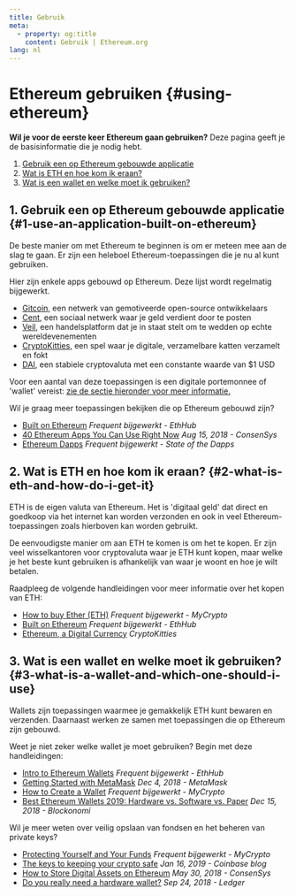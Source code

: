```yaml
---
title: Gebruik
meta:
  - property: og:title
    content: Gebruik | Ethereum.org
lang: nl
---
```


# Ethereum gebruiken {#using-ethereum}

<div class="featured">

**Wil je voor de eerste keer Ethereum gaan gebruiken?** Deze pagina geeft je de basisinformatie die je nodig hebt.

1. [Gebruik een op Ethereum gebouwde applicatie](#1-use-an-application-built-on-ethereum)
2. [Wat is ETH en hoe kom ik eraan?](#2-what-is-eth-and-how-do-i-get-it)
3. [Wat is een wallet en welke moet ik gebruiken?](#3-what-is-a-wallet-and-which-one-should-i-use)

</div>

## 1. Gebruik een op Ethereum gebouwde applicatie {#1-use-an-application-built-on-ethereum}

De beste manier om met Ethereum te beginnen is om er meteen mee aan de slag te gaan. Er zijn een heleboel Ethereum-toepassingen die je nu al kunt gebruiken.

Hier zijn enkele apps gebouwd op Ethereum. Deze lijst wordt regelmatig bijgewerkt.

- [Gitcoin](https://gitcoin.co), een netwerk van gemotiveerde open-source ontwikkelaars
- [Cent](https://beta.cent.co), een sociaal netwerk waar je geld verdient door te posten
- [Veil](https://app.veil.co), een handelsplatform dat je in staat stelt om te wedden op echte wereldevenementen
- [CryptoKitties](https://www.cryptokitties.co), een spel waar je digitale, verzamelbare katten verzamelt en fokt
- [DAI](https://makerdao.com/en/), een stabiele cryptovaluta met een constante waarde van \$1 USD

Voor een aantal van deze toepassingen is een digitale portemonnee of 'wallet' vereist: [zie de sectie hieronder voor meer informatie.](./#3-what-is-a-wallet-and-which-one-should-i-use)

Wil je graag meer toepassingen bekijken die op Ethereum gebouwd zijn?

- [Built on Ethereum](https://docs.ethhub.io/built-on-ethereum/built-on-ethereum/) _Frequent bijgewerkt - EthHub_
- [40 Ethereum Apps You Can Use Right Now](https://media.consensys.net/40-ethereum-apps-you-can-use-right-now-d643333769f7) _Aug 15, 2018 - ConsenSys_
- [Ethereum Dapps](https://www.stateofthedapps.com/rankings/platform/ethereum) _Frequent bijgewerkt - State of the Dapps_

## 2. Wat is ETH en hoe kom ik eraan? {#2-what-is-eth-and-how-do-i-get-it}

ETH is de eigen valuta van Ethereum. Het is 'digitaal geld' dat direct en goedkoop via het internet kan worden verzonden en ook in veel Ethereum-toepassingen zoals hierboven kan worden gebruikt.

De eenvoudigste manier om aan ETH te komen is om het te kopen. Er zijn veel wisselkantoren voor cryptovaluta waar je ETH kunt kopen, maar welke je het beste kunt gebruiken is afhankelijk van waar je woont en hoe je wilt betalen.

Raadpleeg de volgende handleidingen voor meer informatie over het kopen van ETH:

- [How to buy Ether (ETH)](https://support.mycrypto.com/how-to/getting-started/how-to-buy-ether-with-usd) _Frequent bijgewerkt - MyCrypto_
- [Built on Ethereum](https://docs.ethhub.io/using-ethereum/how-to-buy-ether/) _Frequent bijgewerkt - EthHub_
- [Ethereum, a Digital Currency](https://www.cryptokitties.co/faq#ethereum-a-digital-currency) _CryptoKitties_

## 3. Wat is een wallet en welke moet ik gebruiken? {#3-what-is-a-wallet-and-which-one-should-i-use}

Wallets zijn toepassingen waarmee je gemakkelijk ETH kunt bewaren en verzenden. Daarnaast werken ze samen met toepassingen die op Ethereum zijn gebouwd.

Weet je niet zeker welke wallet je moet gebruiken? Begin met deze handleidingen:

- [Intro to Ethereum Wallets](https://docs.ethhub.io/using-ethereum/wallets/intro-to-ethereum-wallets/) _Frequent bijgewerkt - EthHub_
- [Getting Started with MetaMask](https://metamask.zendesk.com/hc/en-us/articles/360015489531-Getting-Started-With-MetaMask-Part-1-) _Dec 4, 2018 - MetaMask_
- [How to Create a Wallet](https://support.mycrypto.com/how-to/getting-started/how-to-create-a-wallet) _Frequent bijgewerkt - MyCrypto_
- [Best Ethereum Wallets 2019: Hardware vs. Software vs. Paper](https://blockonomi.com/best-ethereum-wallets/) _Dec 15, 2018 - Blockonomi_

Wil je meer weten over veilig opslaan van fondsen en het beheren van private keys?

- [Protecting Yourself and Your Funds](https://support.mycrypto.com/staying-safe/protecting-yourself-and-your-funds) _Frequent bijgewerkt - MyCrypto_
- [The keys to keeping your crypto safe](https://blog.coinbase.com/the-keys-to-keeping-your-crypto-safe-96d497cce6cf) _Jan 16, 2019 - Coinbase blog_
- [How to Store Digital Assets on Ethereum](https://media.consensys.net/how-to-store-digital-assets-on-ethereum-a2bfdcf66bd0) _May 30, 2018 - ConsenSys_
- [Do you really need a hardware wallet?](https://medium.com/ledger-on-security-and-blockchain/ledger-101-part-1-do-you-really-need-a-hardware-wallet-7f5abbadd945) _Sep 24, 2018 - Ledger_
